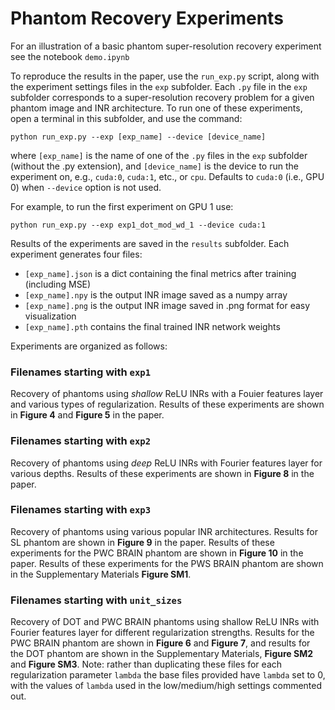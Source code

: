 # Phantom Recovery Experiments

For an illustration of a basic phantom super-resolution recovery experiment see the notebook `demo.ipynb`

To reproduce the results in the paper, use the `run_exp.py` script, along with the experiment settings files in the `exp` subfolder. Each ``.py`` file in the ``exp`` subfolder corresponds to a super-resolution recovery problem for a given phantom image and INR architecture. To run one of these experiments, open a terminal in this subfolder, and use the command:

``python run_exp.py --exp [exp_name] --device [device_name]``

where ``[exp_name]`` is the name of one of the ``.py`` files in the ``exp`` subfolder (without the .py extension), and ``[device_name]`` is the device to run the experiment on, e.g., ``cuda:0``, ``cuda:1``, etc., or ``cpu``. Defaults to ``cuda:0`` (i.e., GPU 0) when ``--device`` option is not used.

For example, to run the first experiment on GPU 1 use:

`python run_exp.py --exp exp1_dot_mod_wd_1 --device cuda:1`

Results of the experiments are saved in the `results` subfolder. Each experiment generates four files:
* `[exp_name].json` is a dict containing the final metrics after training (including MSE)
* `[exp_name].npy` is the output INR image saved as a numpy array
* `[exp_name].png` is the output INR image saved in .png format for easy visualization
* `[exp_name].pth` contains the final trained INR network weights

Experiments are organized as follows:

### Filenames starting with `exp1`
Recovery of phantoms using *shallow* ReLU INRs with a Fouier features layer and various types of regularization. Results of these experiments are shown in **Figure 4** and **Figure 5** in the paper.

### Filenames starting with `exp2`
Recovery of phantoms using *deep* ReLU INRs with Fourier features layer for various depths. Results of these experiments are shown in **Figure 8** in the paper.

### Filenames starting with `exp3`
Recovery of phantoms using various popular INR architectures. Results for SL phantom are shown in **Figure 9** in the paper. Results of these experiments for the PWC BRAIN phantom are shown in **Figure 10** in the paper. Results of these experiments for the PWS BRAIN phantom are shown in the Supplementary Materials **Figure SM1**.

### Filenames starting with `unit_sizes`
Recovery of DOT and PWC BRAIN phantoms using shallow ReLU INRs with Fourier features layer for different regularization strengths. Results for the PWC BRAIN phantom are shown in **Figure 6** and **Figure 7**, and results for the DOT phantom are shown in the Supplementary Materials, **Figure SM2** and **Figure SM3**. Note: rather than duplicating these files for each regularization parameter ``lambda`` the base files provided have ``lambda`` set to 0, with the values of ``lambda`` used in the low/medium/high settings commented out.